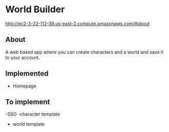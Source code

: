 # World Builder
http://ec2-3-22-112-39.us-east-2.compute.amazonaws.com/#about

## About
A web based app where you can create characters and a world and save it to your account. 

## Implemented
- Homepage

## To implement
-SSO
-character template
- world template 
